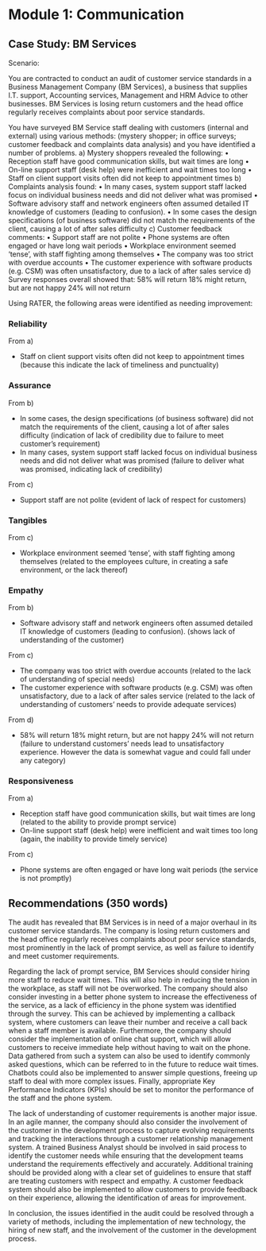 # Module 1: Communication

## Case Study: BM Services

Scenario:

You are contracted to conduct an audit of customer service standards in a Business Management Company (BM Services), a business that supplies I.T. support, Accounting services, Management and HRM Advice to other businesses. BM Services is losing return customers and the head office regularly receives complaints about poor service standards.  

You have surveyed BM Service staff dealing with customers (internal and external) using various methods: (mystery shopper; in office surveys; customer feedback and complaints data analysis) and you have identified a number of problems.
a)	Mystery shoppers revealed the following:
•	Reception staff have good communication skills, but wait times are long
•	On-line support staff (desk help) were inefficient and wait times too long
•	Staff on client support visits often did not keep to appointment times
b)	Complaints analysis found:
•	In many cases, system support staff lacked focus on individual business needs and did not deliver what was promised
•	Software advisory staff and network engineers often assumed detailed IT knowledge of customers (leading to confusion). 
•	In some cases the design specifications (of business software) did not match the requirements of the client, causing a lot of after sales difficulty
c)	Customer feedback comments:
•	Support staff are not polite
•	Phone systems are often engaged or have long wait periods
•	Workplace environment seemed ‘tense’, with staff fighting among themselves
•	The company was too strict with overdue accounts
•	The customer experience with software products (e.g. CSM) was often unsatisfactory, due to a lack of after sales service
d) Survey responses overall showed that:
            58% will return       18% might return, but are not happy         24% will not return


Using RATER, the following areas were identified as needing improvement:

### Reliability

From a)
- Staff on client support visits often did not keep to appointment times (because this indicate the lack of timeliness and punctuality)

### Assurance

From b)
- In some cases, the design specifications (of business software) did not match the requirements of the client, causing a lot of after sales difficulty (indication of lack of credibility due to failure to meet customer’s requirement)
- In many cases, system support staff lacked focus on individual business needs and did not deliver what was promised (failure to deliver what was promised, indicating lack of credibility)

From c)
- Support staff are not polite (evident of lack of respect for customers)

### Tangibles

From c)
- Workplace environment seemed ‘tense’, with staff fighting among themselves (related to the employees culture, in creating a safe environment, or the lack thereof)

### Empathy

From b)
- Software advisory staff and network engineers often assumed detailed IT knowledge of customers (leading to confusion). (shows lack of understanding of the customer)

From c)
- The company was too strict with overdue accounts (related to the lack of understanding of special needs)
- The customer experience with software products (e.g. CSM) was often unsatisfactory, due to a lack of after sales service (related to the lack of understanding of customers’ needs to provide adequate services)

From d)
- 58% will return       18% might return, but are not happy         24% will not return (failure to understand customers’ needs lead to unsatisfactory experience. However the data is somewhat vague and could fall under any category)

### Responsiveness

From a)
- Reception staff have good communication skills, but wait times are long (related to the ability to provide prompt service)
- On-line support staff (desk help) were inefficient and wait times too long (again, the inability to provide timely service)

From c)
- Phone systems are often engaged or have long wait periods (the service is not promptly)

## Recommendations (350 words)

The audit has revealed that BM Services is in need of a major overhaul in its customer service standards. The company is losing return customers and the head office regularly receives complaints about poor service standards, most prominently in the lack of prompt service, as well as failure to identify and meet customer requirements.

Regarding the lack of prompt service, BM Services should consider hiring more staff to reduce wait times. This will also help in reducing the tension in the workplace, as staff will not be overworked. The company should also consider investing in a better phone system to increase the effectiveness of the service, as a lack of efficiency in the phone system was identified through the survey. This can be achieved by implementing a callback system, where customers can leave their number and receive a call back when a staff member is available. Furthermore, the company should consider the implementation of online chat support, which will allow customers to receive immediate help without having to wait on the phone. Data gathered from such a system can also be used to identify commonly asked questions, which can be referred to in the future to reduce wait times. Chatbots could also be implemented to answer simple questions, freeing up staff to deal with more complex issues. Finally, appropriate Key Performance Indicators (KPIs) should be set to monitor the performance of the staff and the phone system.

The lack of understanding of customer requirements is another major issue. In an agile manner, the company should also consider the involvement of the customer in the development process to capture evolving requirements and tracking the interactions through a customer relationship management system. A trained Business Analyst should be involved in said process to identify the customer needs while ensuring that the development teams understand the requirements effectively and accurately. Additional training should be provided along with a clear set of guidelines to ensure that staff are treating customers with respect and empathy. A customer feedback system should also be implemented to allow customers to provide feedback on their experience, allowing the identification of areas for improvement.

In conclusion, the issues identified in the audit could be resolved through a variety of methods, including the implementation of new technology, the hiring of new staff, and the involvement of the customer in the development process.
